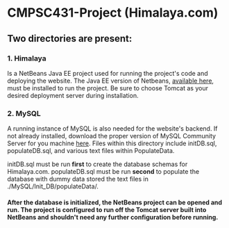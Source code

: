 # CMPSC431-Project (Himalaya.com)
## Two directories are present:
### 1. Himalaya

Is a NetBeans Java EE project used for running the project's code and deploying the website. The Java EE version of Netbeans, [available here](https://netbeans.org/downloads/), must be installed to run the project. Be sure to choose Tomcat as your desired deployment server during installation.

### 2. MySQL

A running instance of MySQL is also needed for the website's backend. If not already installed, download the proper version of MySQL Community Server for you machine [here](https://dev.mysql.com/downloads/mysql/). Files within this directory include initDB.sql, populateDB.sql, and various text files within PopulateData.

initDB.sql must be run __first__ to create the database schemas for Himalaya.com. populateDB.sql must be run __second__ to populate the database with dummy data stored the text files in ./MySQL/Init_DB/populateData/.


#### After the database is initialized, the NetBeans project can be opened and run. The project is configured to run off the Tomcat server built into NetBeans and shouldn't need any further configuration before running.
